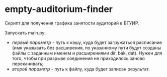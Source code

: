 # empty-auditorium-finder
Скрипт для получения графика занятости аудиторий в БГУИР.

Запускать main.py:

- <i>первый параметр</i> - путь к кэшу, куда будет загружаться расписание
(имя указывать без расширения, по указанному пути будут созданы файлы с заданным именем и расширениями
dir, bak, dat). Нужен для того, чтобы при разрыве соединения не приходилось заново перекачивать;
- <i>второй параметр</i> - путь к файлу, куда будет записан результат.
